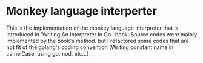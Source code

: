 # Monkey language interperter

This is the implementation of the monkey language interpreter that is introduced in 'Writing An Interpreter In Go.' book.
Source codes were mainly implemented by the book's method. but I refactored some codes that are not fit of the golang's coding convention (Writing constant name in camelCase, using go.mod, etc...)

